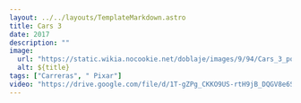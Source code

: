 ```yaml
---
layout: ../../layouts/TemplateMarkdown.astro
title: Cars 3
date: 2017
description: ""
image:
  url: "https://static.wikia.nocookie.net/doblaje/images/9/94/Cars_3_poster.jpg/revision/latest?cb=20171205003608&path-prefix=es"
  alt: ${title}
tags: ["Carreras", " Pixar"]
video: "https://drive.google.com/file/d/1T-gZPg_CKKO9US-rtH9jB_DQGV8e6Szd/preview"
---
```

